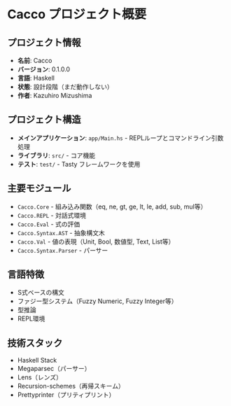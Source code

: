 # Cacco プロジェクト概要

## プロジェクト情報
- **名前**: Cacco
- **バージョン**: 0.1.0.0
- **言語**: Haskell
- **状態**: 設計段階（まだ動作しない）
- **作者**: Kazuhiro Mizushima

## プロジェクト構造
- **メインアプリケーション**: `app/Main.hs` - REPLループとコマンドライン引数処理
- **ライブラリ**: `src/` - コア機能
- **テスト**: `test/` - Tasty フレームワークを使用

## 主要モジュール
- `Cacco.Core` - 組み込み関数（eq, ne, gt, ge, lt, le, add, sub, mul等）
- `Cacco.REPL` - 対話式環境
- `Cacco.Eval` - 式の評価
- `Cacco.Syntax.AST` - 抽象構文木
- `Cacco.Val` - 値の表現（Unit, Bool, 数値型, Text, List等）
- `Cacco.Syntax.Parser` - パーサー

## 言語特徴
- S式ベースの構文
- ファジー型システム（Fuzzy Numeric, Fuzzy Integer等）
- 型推論
- REPL環境

## 技術スタック
- Haskell Stack
- Megaparsec（パーサー）
- Lens（レンズ）
- Recursion-schemes（再帰スキーム）
- Prettyprinter（プリティプリント）